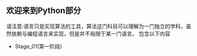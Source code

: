 ## 欢迎来到Python部分
请注意:语言只是实现算法的工具，算法这门科目可以理解为一门独立的学科，虽然依赖与编程语言来实现，但是并不局限于某一门语言。
包含以下内容
* Stage_01(第一阶段)

